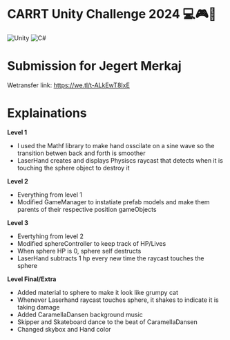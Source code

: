 # CARRT Unity Challenge 2024 💻🎮👾
![Unity](https://img.shields.io/badge/unity-%23000000.svg?style=for-the-badge&logo=unity&logoColor=white)
![C#](https://img.shields.io/badge/c%23-%23239120.svg?style=for-the-badge&logo=csharp&logoColor=white)

# Submission for Jegert Merkaj

Wetransfer link: https://we.tl/t-ALkEwT8IxE

# Explainations

**Level 1**
  - I used the Mathf library to make hand osscilate on a sine wave so the transition betwen back and forth is smoother
  - LaserHand creates and displays Physiscs raycast that detects when it is touching the sphere object to destroy it

**Level 2**
  - Everything from level 1
  - Modified GameManager to instatiate prefab models and make them parents of their respective position gameObjects

**Level 3**
  - Evertyhing from level 2
  - Modified sphereController to keep track of HP/Lives
  - When sphere HP is 0, sphere self destructs
  - LaserHand subtracts 1 hp every new time the raycast touches the sphere

**Level Final/Extra**
  - Added material to sphere to make it look like grumpy cat
  - Whenever Laserhand raycast touches sphere, it shakes to indicate it is taking damage
  - Added CaramellaDansen background music
  - Skipper and Skateboard dance to the beat of CaramellaDansen
  - Changed skybox and Hand color
  

